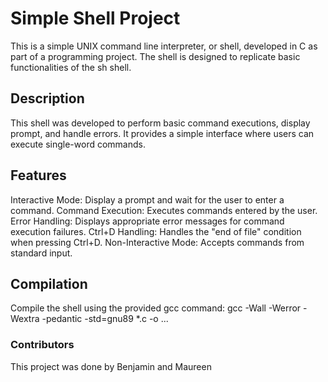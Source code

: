# Simple Shell Project
This is a simple UNIX command line interpreter, or shell, developed in C as part of a programming project. The shell is designed to replicate basic functionalities of the sh shell.

## Description
This shell was developed to perform basic command executions, display prompt, and handle errors. It provides a simple interface where users can execute single-word commands.

## Features
Interactive Mode: Display a prompt and wait for the user to enter a command.
Command Execution: Executes commands entered by the user.
Error Handling: Displays appropriate error messages for command execution failures.
Ctrl+D Handling: Handles the "end of file" condition when pressing Ctrl+D.
Non-Interactive Mode: Accepts commands from standard input.

## Compilation
Compile the shell using the provided gcc command:
gcc -Wall -Werror -Wextra -pedantic -std=gnu89 *.c -o ...

### Contributors
This project was done by Benjamin and Maureen
